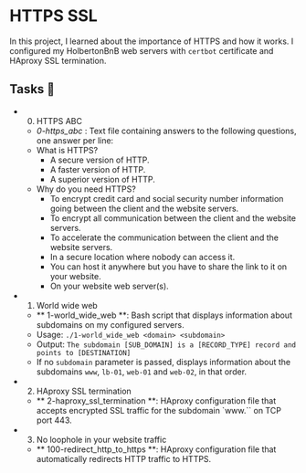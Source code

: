 # HTTPS SSL

In this project, I learned about the importance of HTTPS and how it works. I configured my HolbertonBnB web servers with `certbot` certificate and HAproxy SSL termination.

## Tasks 📃

- 0. HTTPS ABC
  -  *0-https_abc* : Text file containing answers to the following questions, one answer per line:
  - What is HTTPS?
    - A secure version of HTTP.
    - A faster version of HTTP.
    - A superior version of HTTP.
  - Why do you need HTTPS?
    - To encrypt credit card and social security number information going between the client and the website servers.
    - To encrypt all communication between the client and the website servers.
    - To accelerate the communication between the client and the website servers.
    - In a secure location where nobody can access it.
    - You can host it anywhere but you have to share the link to it on your website.
    - On your website web server(s).

- 1. World wide web
  - ** 1-world_wide_web **: Bash script that displays information about subdomains on my configured servers.
  - Usage: `./1-world_wide_web <domain> <subdomain>`
  - Output: `The subdomain [SUB_DOMAIN] is a [RECORD_TYPE] record and points to [DESTINATION]`
  - If no `subdomain` parameter is passed, displays information about the subdomains `www`, `lb-01`, `web-01` and `web-02`, in that order.

- 2. HAproxy SSL termination
  - ** 2-haproxy_ssl_termination **: HAproxy configuration file that accepts encrypted SSL traffic for the subdomain `www.`` on TCP port 443.

- 3. No loophole in your website traffic
  - ** 100-redirect_http_to_https **: HAproxy configuration file that automatically redirects HTTP traffic to HTTPS.

